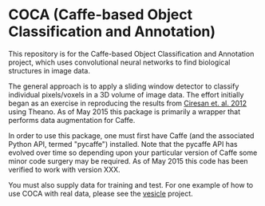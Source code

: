 # COCA (Caffe-based Object Classification and Annotation)
 This repository is for the Caffe-based Object Classification and
 Annotation project, which uses convolutional neural networks to find
 biological structures in image data.

The general approach is to apply a sliding window detector to classify individual pixels/voxels in a 3D volume of image data.  The effort initially began as an exercise in reproducing the results from [Ciresan et. al. 2012](http://papers.nips.cc/paper/4741-deep-neural-networks-segment-neuronal-membranes-in-electron-microscopy-images) using Theano.
As of May 2015 this package is primarily a wrapper that performs data augmentation for Caffe.


In order to use this package, one must first have Caffe (and the
associated Python API, termed "pycaffe") installed.  Note that the pycaffe API has evolved over time so depending upon your particular version of Caffe some minor code surgery may be required.  As of May 2015 this code has been verified to work with version XXX.

You must also supply data for training and test.  For one example of
how to use COCA with real data, please see the
[vesicle](https://github.com/openconnectome/vesicle) project.

